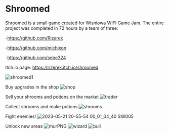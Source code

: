 # Shroomed
Shroomed is a small game created for Wisniowa WIFI Game Jam. The entire project was completed in 72 hours by a team of three: 

-https://github.com/Rizerek

-https://github.com/michixon

-https://github.com/sebe324

Itch.io page: https://rizerek.itch.io/shroomed


![shroomed1](https://github.com/Rizerek/Shroomed/assets/91278157/a3c09137-7072-4b39-8842-110f0476e6bd)

Buy upgrades in the shop
![shop](https://github.com/Rizerek/Shroomed/assets/91278157/4c386cb1-d8ef-461c-8a3c-b7772bd7d640)

Sell your shrooms and potions on the market
![trader](https://github.com/Rizerek/Shroomed/assets/91278157/ad811f4a-3f87-43f7-9b5c-3a33695244d4)

Collect shrooms and make potions
![shrooms](https://github.com/Rizerek/Shroomed/assets/91278157/333c1d47-3454-406b-a313-2dfb862424d2)

Fight enemies!
![2023-05-21 20-55-54 00_01_04_40 Still005](https://github.com/Rizerek/Shroomed/assets/91278157/63a3bd45-b3d6-4d06-8b8b-d414b41ec7e8)

Unlock new areas
![murPNG](https://github.com/Rizerek/Shroomed/assets/91278157/4eecb743-f2f2-464d-bae8-d669faaf5f8c)
![wizard](https://github.com/Rizerek/Shroomed/assets/91278157/231a9be0-e357-498b-9802-6c5f43f3d07f)
![bull](https://github.com/Rizerek/Shroomed/assets/91278157/93f1d7ad-7280-4d72-90e3-95c85af04ac8)
